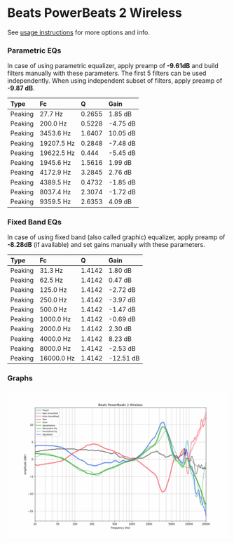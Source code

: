 # Beats PowerBeats 2 Wireless
See [usage instructions](https://github.com/jaakkopasanen/AutoEq#usage) for more options and info.

### Parametric EQs
In case of using parametric equalizer, apply preamp of **-9.61dB** and build filters manually
with these parameters. The first 5 filters can be used independently.
When using independent subset of filters, apply preamp of **-9.87 dB**.

| Type    | Fc         |      Q | Gain     |
|:--------|:-----------|:-------|:---------|
| Peaking | 27.7 Hz    | 0.2655 | 1.85 dB  |
| Peaking | 200.0 Hz   | 0.5228 | -4.75 dB |
| Peaking | 3453.6 Hz  | 1.6407 | 10.05 dB |
| Peaking | 19207.5 Hz | 0.2848 | -7.48 dB |
| Peaking | 19622.5 Hz | 0.444  | -5.45 dB |
| Peaking | 1945.6 Hz  | 1.5616 | 1.99 dB  |
| Peaking | 4172.9 Hz  | 3.2845 | 2.76 dB  |
| Peaking | 4389.5 Hz  | 0.4732 | -1.85 dB |
| Peaking | 8037.4 Hz  | 2.3074 | -1.72 dB |
| Peaking | 9359.5 Hz  | 2.6353 | 4.09 dB  |

### Fixed Band EQs
In case of using fixed band (also called graphic) equalizer, apply preamp of **-8.28dB**
(if available) and set gains manually with these parameters.

| Type    | Fc         |      Q | Gain      |
|:--------|:-----------|:-------|:----------|
| Peaking | 31.3 Hz    | 1.4142 | 1.80 dB   |
| Peaking | 62.5 Hz    | 1.4142 | 0.47 dB   |
| Peaking | 125.0 Hz   | 1.4142 | -2.72 dB  |
| Peaking | 250.0 Hz   | 1.4142 | -3.97 dB  |
| Peaking | 500.0 Hz   | 1.4142 | -1.47 dB  |
| Peaking | 1000.0 Hz  | 1.4142 | -0.69 dB  |
| Peaking | 2000.0 Hz  | 1.4142 | 2.30 dB   |
| Peaking | 4000.0 Hz  | 1.4142 | 8.23 dB   |
| Peaking | 8000.0 Hz  | 1.4142 | -2.53 dB  |
| Peaking | 16000.0 Hz | 1.4142 | -12.51 dB |

### Graphs
![](./Beats%20PowerBeats%202%20Wireless.png)